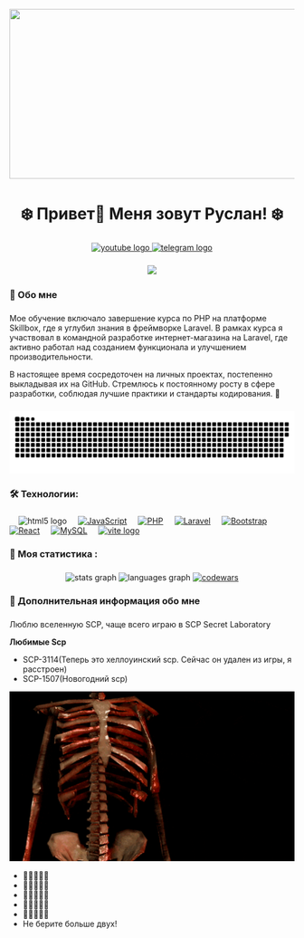 <br clear="both">

<div align="center">
  <img height="300" width="600" src="https://user-images.githubusercontent.com/74038190/225813708-98b745f2-7d22-48cf-9150-083f1b00d6c9.gif"  />
</div>

###

<h1 align="center">❄️ Привет👋 Меня зовут Руслан! ❄️</h1>

###

<div align="center">
  <a href="https://www.youtube.com/channel/UCwqtwVjmPYD0PYCng35fHSQ" target="_blank">
    <img src="https://img.shields.io/static/v1?message=Youtube&logo=youtube&label=&color=FF0000&logoColor=white&labelColor=&style=for-the-badge" height="25" alt="youtube logo"  />
  </a>
  <a href="https://t.me/ruslan0308c" target="_blank">
    <img src="https://img.shields.io/static/v1?message=Telegram&logo=telegram&label=&color=2CA5E0&logoColor=white&labelColor=&style=for-the-badge" height="25" alt="telegram logo"  />
  </a>
</div>

###

<div align="center">
  <img src="https://visitor-badge.laobi.icu/badge?page_id=ruslansamburov.ruslansamburov&"  />
</div>

###

<h3 align="left">🎅  Обо мне</h3>

###

<p align="left"Backend-разработчик, ориентированный на создание эффективных и масштабируемых систем. Мой путь в IT начался с изучения Node.js, но со временем я расширил свои знания, освоив PHP, HTML, JavaScript, ReactJS, а также немного изучил C#. В будущем хочу стать Fullstack-разработчиком, с основной специализацией на Backend! 🎯

Мое обучение включало завершение курса по PHP на платформе Skillbox, где я углубил знания в фреймворке Laravel. В рамках курса я участвовал в командной разработке интернет-магазина на Laravel, где активно работал над созданием функционала и улучшением производительности.

В настоящее время сосредоточен на личных проектах, постепенно выкладывая их на GitHub. Стремлюсь к постоянному росту в сфере разработки, соблюдая лучшие практики и стандарты кодирования. 🚀
</p>

###

<p align="center">
 <img width="600" src="assets/github-snake.svg" alt="snake"/>
</p>

###

<h3 align="left">🛠 Технологии:</h3>

###

<div align="left">
  <img width="12" />
  <img src="https://cdn.jsdelivr.net/gh/devicons/devicon/icons/html5/html5-original.svg" height="40" alt="html5 logo"  />
  <img width="12" />                                                                                                                                                                                                                                     
  <a href="https://developer.mozilla.org/en-US/docs/Web/JavaScript" target="_blank" rel="noreferrer"><img src="https://raw.githubusercontent.com/danielcranney/readme-generator/main/public/icons/skills/javascript-colored.svg" width="36" height="36" alt="JavaScript" /></a>
  <img width="12" />  
  <a href="https://www.php.net/" target="_blank" rel="noreferrer"><img src="https://raw.githubusercontent.com/danielcranney/readme-generator/main/public/icons/skills/php-colored.svg" width="36" height="36" alt="PHP" /></a>
  <img width="12" />
  <a href="https://laravel.com/" target="_blank" rel="noreferrer"><img src="https://raw.githubusercontent.com/danielcranney/readme-generator/main/public/icons/skills/laravel-colored.svg" width="36" height="36" alt="Laravel" /></a>
  <img width="12" />
  <a href="https://getbootstrap.com/" target="_blank" rel="noreferrer"><img src="https://raw.githubusercontent.com/danielcranney/readme-generator/main/public/icons/skills/bootstrap-colored.svg" width="36" height="36" alt="Bootstrap" /></a>
  <img width="12" />
  <a href="https://reactjs.org/" target="_blank" rel="noreferrer"><img src="https://raw.githubusercontent.com/danielcranney/readme-generator/main/public/icons/skills/react-colored.svg" width="36" height="36" alt="React" /></a>
  <img width="12" />
  <a href="https://www.mysql.com/" target="_blank" rel="noreferrer"><img src="https://raw.githubusercontent.com/danielcranney/readme-generator/main/public/icons/skills/mysql-colored.svg" width="36" height="36" alt="MySQL" /></a>
  <img width="12" />
  <a href="https://vitejs.dev/" target="_blank" rel="noreferrer"><img src="https://skillicons.dev/icons?i=vite" height="40" alt="vite logo"  /></a>
</div>

###

<h3 align="left">🎁   Моя статистика :</h3>

###

<div align="center">
  <img src="https://github-readme-stats.vercel.app/api?username=ruslansamburov&hide_title=false&hide_rank=false&show_icons=true&include_all_commits=true&count_private=true&disable_animations=false&theme=dracula&locale=en&hide_border=false&order=1" height="150" alt="stats graph"  />
  <img src="https://github-readme-stats.vercel.app/api/top-langs?username=ruslansamburov&locale=en&hide_title=false&layout=compact&card_width=320&langs_count=5&theme=dracula&hide_border=false&order=2" height="150" alt="languages graph"  />
  <a href="https://www.codewars.com/users/RuslanSamburov">
    <img src="https://www.codewars.com/users/RuslanSamburov/badges/large" alt="codewars" />
  </a>
</div>

###

<h3 align="left">🎅 Дополнительная информация обо мне</h3>

###

<p align="left">Люблю вселенную SCP, чаще всего играю в SCP Secret Laboratory</p>

<b>Любимые Scp</b>
- SCP-3114(Теперь это хеллоуинский scp. Сейчас он удален из игры, я расстроен)
- SCP-1507(Новогодний scp)

<div align="center">
  <img height="300" width="600" src="assets/skeleton-skull.gif"  />
</div>

- 🍬🍬🍬🍬🍬
- 🍬🍬🍬🍬🍬
- 🍬🍬🍬🍬🍬
- 🍬🍬🍬🍬🍬
- 🍬🍬🍬🍬🍬
- Не берите больше двух!

###
